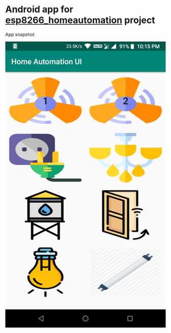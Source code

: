 # Android app for [esp8266_homeautomation](https://github.com/Dishendramishra/esp8266_homeautomation ) project

App snapshot

![](app_snapshot) 

